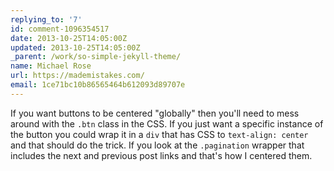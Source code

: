 ```yaml
---
replying_to: '7'
id: comment-1096354517
date: 2013-10-25T14:05:00Z
updated: 2013-10-25T14:05:00Z
_parent: /work/so-simple-jekyll-theme/
name: Michael Rose
url: https://mademistakes.com/
email: 1ce71bc10b86565464b612093d89707e
---
```


If you want buttons to be centered "globally" then you'll need to mess around
with the `.btn` class in the CSS. If you just want a specific instance of the
button you could wrap it in a `div` that has CSS to `text-align: center` and
that should do the trick. If you look at the `.pagination` wrapper that includes
the next and previous post links and that's how I centered them.
